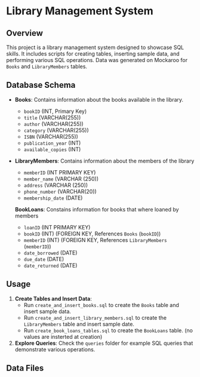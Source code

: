 # Library Management System

## Overview

This project is a library management system designed to showcase SQL skills. It includes scripts for creating tables, inserting sample data, and performing various SQL operations. Data was generated on Mockaroo for `Books` and `LibraryMembers` tables.

## Database Schema

- **Books**: Contains information about the books available in the library.

  - `bookID` (INT, Primary Key)
  - `title` (VARCHAR(255))
  - `author` (VARCHAR(255))
  - `category` (VARCHAR(255))
  - `ISBN` (VARCHAR(255))
  - `publication_year` (INT)
  - `available_copies` (INT)

- **LibraryMembers**: Contains information about the members of the library

  - `memberID` (INT PRIMARY KEY)
  - `member_name` (VARCHAR (250))
  - `address` (VARCHAR (250))
  - `phone_number` (VARCHAR(20))
  - `membership_date` (DATE)

  **BookLoans**: Constains information for books that where loaned by members

  - `loanID` (INT PRIMARY KEY)
  - `bookID` (INT) (FOREIGN KEY, References `Books` (`bookID`))
  - `memberID` (INT) (FOREIGN KEY, References `LibraryMembers` (`memberID`))
  - `date_borrowed` (DATE)
  - `due_date` (DATE)
  - `date_returned` (DATE)

## Usage

1. **Create Tables and Insert Data**:
   - Run `create_and_insert_books.sql` to create the `Books` table and insert sample data.
   - Run `create_and_insert_library_members.sql` to create the `LibraryMembers` table and insert sample date.
   - Run `create_book_loans_tables.sql` to create the `BookLoans` table. (no values are insterted at creation)
2. **Explore Queries**: Check the `queries` folder for example SQL queries that demonstrate various operations.

## Data Files
